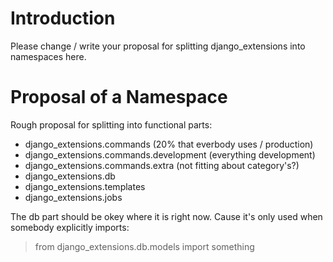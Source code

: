 # Introduction #

Please change / write your proposal for splitting django\_extensions into namespaces here.

# Proposal of a Namespace #

Rough proposal for splitting into functional parts:
  * django\_extensions.commands (20% that everbody uses / production)
  * django\_extensions.commands.development (everything development)
  * django\_extensions.commands.extra (not fitting about category's?)
  * django\_extensions.db
  * django\_extensions.templates
  * django\_extensions.jobs

The db part should be okey where it is right now. Cause it's only used
when somebody explicitly imports:
> from django\_extensions.db.models import something

